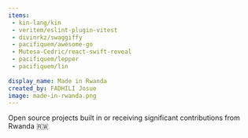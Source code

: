 ```yaml
---
items:
 - kin-lang/kin
 - veritem/eslint-plugin-vitest
 - divinrkz/swaggiffy
 - pacifiquem/awesome-go
 - Mutesa-Cedric/react-swift-reveal
 - pacifiquem/lepper
 - pacifiquem/lin
  
display_name: Made in Rwanda
created_by: FADHILI Josue
image: made-in-rwanda.png
---
```

Open source projects built in or receiving significant contributions from Rwanda :rwanda:

